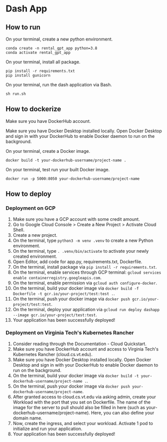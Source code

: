 # Dash App

## How to run
On your terminal, create a new python environment.
```
conda create -n rental_gpt_app python=3.8
conda activate rental_gpt_app
```

On your terminal, install all package.
```
pip install -r requirements.txt
pip install gunicorn
```

On your terminal, run the dash application via Bash.
```
sh run.sh
```

## How to dockerize
Make sure you have DockerHub account.

Make sure you have Docker Desktop installed locally. Open Docker Desktop and sign in with your DockerHub to enable Docker daemon to run on the background.

On your terminal, create a Docker image.
```
docker build -t your-dockerhub-username/project-name .
```

On your terminal, test run your built Docker image.
```
docker run -p 5000:8050 your-dockerhub-username/project-name
```

## How to deploy
### Deployment on GCP
1. Make sure you have a GCP account with some credit amount.
2. Go to Google Cloud Console > Create a New Project > Activate Cloud Shell.
3. Create a new project.
4. On the terminal, type `python3 -m venv .venv` to create a new Python environment.
5. On the terminal, type `. .venv/bin/activate` to activate your newly created environment.
6. Open Editor, add code for app.py, requirements.txt, Dockerfile.
7. On the terminal, install package via `pip install -r requirements.txt`.
8. On the terminal, enable services through GCP terminal: `gcloud services enable
containerregistry.googleapis.com`.
9. On the terminal, enable permission via `gcloud auth configure-docker`.
10. On the terminal, build your docker image via `docker build -f Dockerfile -t
gcr.io/your-project/test:test .`.
11. On the terminal, push your docker image via `docker push gcr.io/your-project/test:test`.
12. On the terminal, deploy your application via `gcloud run deploy dashapp --image
gcr.io/your-project/test:test`.
13. Your application has been successfully deployed!

### Deployment on Virginia Tech's Kubernetes Rancher
1. Consider reading through the Documentation - Cloud Quickstart.
2. Make sure you have DockerHub account and access to Virginia Tech's Kubernetes
Rancher (cloud.cs.vt.edu).
3. Make sure you have Docker Desktop installed locally. Open Docker Desktop and sign in
with your DockerHub to enable Docker daemon to run on the background.
4. On the terminal, build your docker image via `docker build -t
your-dockerhub-username/project-name .`.
5. On the terminal, push your docker image via `docker push
your-dockerhub-username/project-name`.
6. After granted access to cloud.cs.vt.edu via asking admin, create your Workload with the
port that you set on Dockerfile. The name of the image for the server to pull should also
be filled in here (such as your-dockerhub-username/project-name). Here, you can also
define your domain name.
7. Now, create the ingress, and select your workload. Activate 1 pod to initialize and run
your application.
8. Your application has been successfully deployed!
